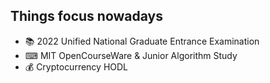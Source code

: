 ## Things focus nowadays
- 📚 2022 Unified National Graduate Entrance Examination
- ⌨ MIT OpenCourseWare & Junior Algorithm Study
- 💰 Cryptocurrency HODL

<!---
- 👋 Hi, I’m @username2077
- 👀 I’m interested in ...
- 🌱 I’m currently learning ...
- 💞️ I’m looking to collaborate on ...
- 📫 How to reach me ...
--->

<!---
username2077/username2077 is a ✨ special ✨ repository because its `README.md` (this file) appears on your GitHub profile.
You can click the Preview link to take a look at your changes.
--->

